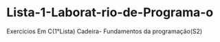 # Lista-1-Laborat-rio-de-Programa-o
Exercícios Em C(1°Lista)
Cadeira- Fundamentos da programação(S2)
